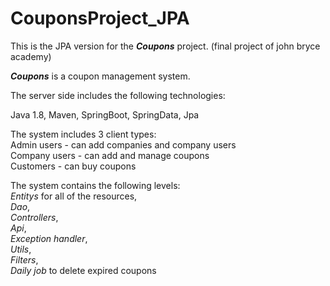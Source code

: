 # CouponsProject_JPA

This is the JPA version for the ***Coupons*** project. (final project of john bryce academy)

***Coupons*** is a coupon management system.

The server side includes the following technologies:

Java 1.8, Maven, SpringBoot, SpringData, Jpa 

The system includes 3 client types:  
Admin users - can add companies and company users  
Company users - can add and manage coupons  
Customers - can buy coupons

The system contains the following levels:  
*Entitys* for all of the resources,  
*Dao*,  
*Controllers*,  
*Api*,  
*Exception handler*,  
*Utils*,  
*Filters*,  
*Daily job* to delete expired coupons



 
